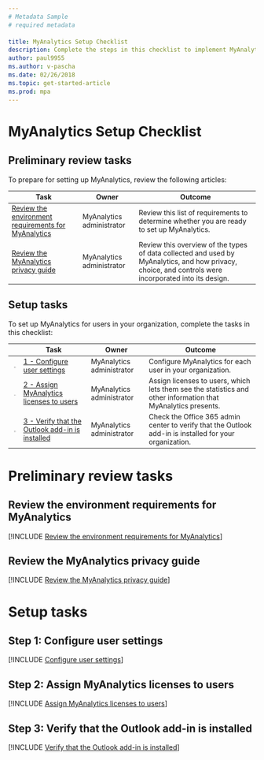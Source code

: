 ```yaml
---
# Metadata Sample
# required metadata

title: MyAnalytics Setup Checklist
description: Complete the steps in this checklist to implement MyAnalytics in your organization
author: paul9955
ms.author: v-pascha
ms.date: 02/26/2018
ms.topic: get-started-article
ms.prod: mpa
---
```


# MyAnalytics Setup Checklist

## Preliminary review tasks

To prepare for setting up MyAnalytics, review the following articles:  

| Task | Owner | Outcome |
|------|-------|---------|
| [Review the environment requirements for MyAnalytics](#review-the-environment-requirements-for-myanalytics) | MyAnalytics administrator | Review this list of requirements to determine whether you are ready to set up MyAnalytics. |
| [Review the MyAnalytics privacy guide](#review-the-myanalytics-privacy-guide)  | MyAnalytics administrator | Review this overview of the types of data collected and used by MyAnalytics, and how privacy, choice, and controls were incorporated into its design.  |

## Setup tasks

To set up MyAnalytics for users in your organization, complete the tasks in this checklist: 

| | Task | Owner | Outcome |
|---|------|-------|---------|
| <img src="../../Images/Team-adopt-plan-checklist-box.PNG"> | [1 - Configure user settings](#step-1-configure-user-settings)  | MyAnalytics administrator | Configure MyAnalytics for each user in your organization.  |
| <img src="../../Images/Team-adopt-plan-checklist-box.PNG"> | [2 - Assign MyAnalytics licenses to users](#step-2-assign-myanalytics-licenses-to-users)  | MyAnalytics administrator | Assign licenses to users, which lets them see the statistics and other information that MyAnalytics presents.   |
| <img src="../../Images/Team-adopt-plan-checklist-box.PNG"> | [3 - Verify that the Outlook add-in is installed](#step-3-verify-that-the-outlook-add-in-is-installed)  | MyAnalytics administrator | Check the Office 365 admin center to verify that the Outlook add-in is installed for your organization. |

# Preliminary review tasks

## Review the environment requirements for MyAnalytics

[!INCLUDE [Review the environment requirements for MyAnalytics](../Overview/Environment-Requirements.md)] 

## Review the MyAnalytics privacy guide

[!INCLUDE [Review the MyAnalytics privacy guide](../Overview/Privacy-Guide.md)] 

# Setup tasks

## Step 1: Configure user settings

[!INCLUDE [Configure user settings](../Setup/Configure-MyA-User-Settings.md)] 

## Step 2: Assign MyAnalytics licenses to users

[!INCLUDE [Assign MyAnalytics licenses to users](../Setup/Assign-Licenses.md)] 

## Step 3: Verify that the Outlook add-in is installed

[!INCLUDE [Verify that the Outlook add-in is installed](../Setup/Verify-Add-in.md)] 
